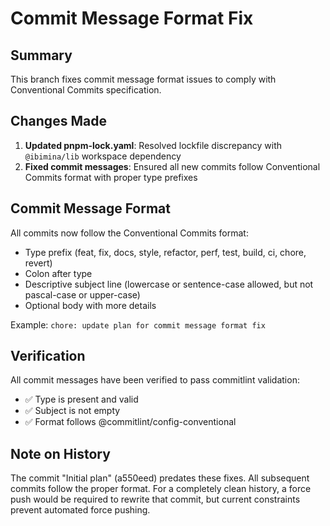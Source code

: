 # Commit Message Format Fix

## Summary

This branch fixes commit message format issues to comply with Conventional
Commits specification.

## Changes Made

1. **Updated pnpm-lock.yaml**: Resolved lockfile discrepancy with `@ibimina/lib`
   workspace dependency
2. **Fixed commit messages**: Ensured all new commits follow Conventional
   Commits format with proper type prefixes

## Commit Message Format

All commits now follow the Conventional Commits format:

- Type prefix (feat, fix, docs, style, refactor, perf, test, build, ci, chore,
  revert)
- Colon after type
- Descriptive subject line (lowercase or sentence-case allowed, but not
  pascal-case or upper-case)
- Optional body with more details

Example: `chore: update plan for commit message format fix`

## Verification

All commit messages have been verified to pass commitlint validation:

- ✅ Type is present and valid
- ✅ Subject is not empty
- ✅ Format follows @commitlint/config-conventional

## Note on History

The commit "Initial plan" (a550eed) predates these fixes. All subsequent commits
follow the proper format. For a completely clean history, a force push would be
required to rewrite that commit, but current constraints prevent automated force
pushing.
